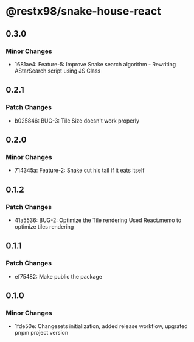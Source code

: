 # @restx98/snake-house-react

## 0.3.0

### Minor Changes

- 1681ae4: Feature-5: Improve Snake search algorithm - Rewriting AStarSearch script using JS Class

## 0.2.1

### Patch Changes

- b025846: BUG-3: Tile Size doesn't work properly

## 0.2.0

### Minor Changes

- 714345a: Feature-2: Snake cut his tail if it eats itself

## 0.1.2

### Patch Changes

- 41a5536: BUG-2: Optimize the Tile rendering
  Used React.memo to optimize tiles rendering

## 0.1.1

### Patch Changes

- ef75482: Make public the package

## 0.1.0

### Minor Changes

- 1fde50e: Changesets initialization, added release workflow, upgrated pnpm project version
